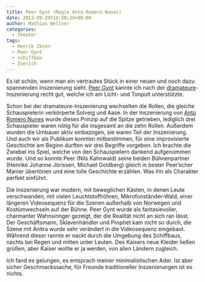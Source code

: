 ```yaml
---
title: Peer Gynt (Regie Antú Romero Nunes)
date: 2013-09-29T14:50:29+00:00
author: Mathias Wellner
categories:
  - theater
tags:
  - Henrik Ibsen
  - Peer Gynt
  - schiffbau
  - Zuerich
---
```

Es ist schön, wenn man ein vertrautes Stück in einer neuen und noch dazu spannenden Inszenierung sieht. [Peer Gynt](https://en.wikipedia.org/wiki/Peer_Gynt) kannte ich nach der [dramateure](http://www.dramateure.ch)-Inszenierung recht gut, welche ich am Licht- und Tonpult unterstützte. 

Schon bei der dramateure-Inszenierung wechselten die Rollen, die gleiche Schauspielerin verkörperte Solveig und Aase. In der Inszenierung von [Antú Romero Nunes](http://schauspielhaus.ch/ensemble/regie-team/regie/356-antu-romero-nunes) wurde dieses Prinzip auf die Spitze getrieben, lediglich drei Schauspieler waren nötig für die insgesamt an die zehn Rollen. Außerdem wurden die Umbauer aktiv einbezogen, sie waren Teil der Inszenierung. Und auch wir als Publikum konnten mitbestimmen, für eine improvisierte Geschichte am Beginn durften wir drei Begriffe vorgeben. Ich brachte die Zwiebel ins Spiel, welche von den Schauspielern dankend aufgenommen wurde. Und so konnte Peer (Nils Kahnwald) seine beiden Bühnenpartner (Henrike Johanne Jörissen, Michael Goldberg) gleich in bester Peer&#8217;scher Manier übertönen und eine tolle Geschichte erzählen. Was ihn als Charakter perfekt einführt. 

Die Inszenierung war modern, mit beweglichen Kästen, in denen Leute verschwanden, mit vielen Leuchtstoffröhren, Mikrofonständer-Wald, einer längeren Videosequenz für die Szenen außerhalb von Norwegen und Kostümwechseln auf der Bühne. Peer Gynt wurde als fantasievoller, charmanter Wahnsinnger gezeigt, der die Realität nicht an sich ran lässt. Der Geschäftsmann, Sklavenhändler und Prophet kam nicht so durch, die Szene mit Anitra wurde sehr verändert in die Videosequenz eingebaut. Während dieser rannte er nackt durch die Umgebung des Schiffbaus, nachts bei Regen und mitten unter Leuten. Des Kaisers neue Kleider ließen grüßen, aber Kaiser wollte er ja werden, von allen Ländern zugleich. 

Ich fand es gelungen, es entsprach meiner minimalistischen Ader. Ist aber sicher Geschmackssache, für Freunde traditioneller Inszenierungen ist es nichts.